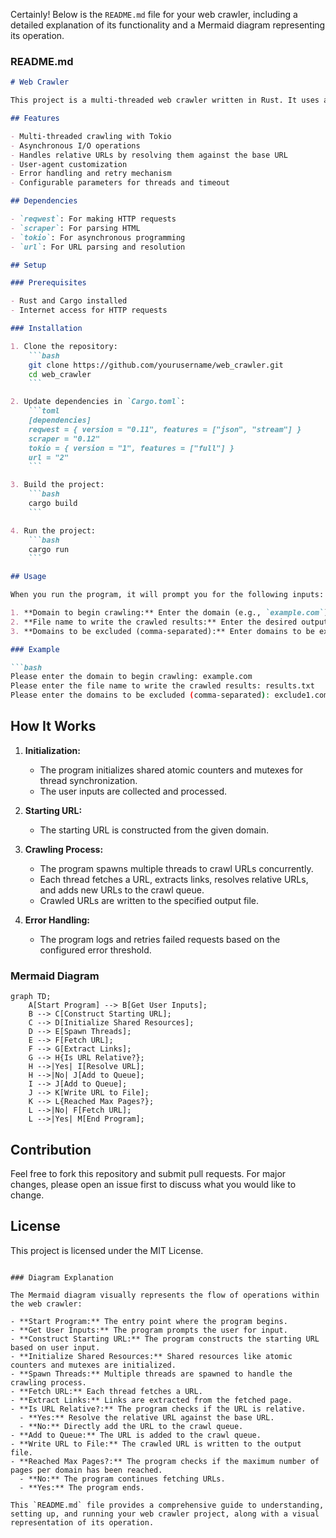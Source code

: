 Certainly! Below is the `README.md` file for your web crawler, including a detailed explanation of its functionality and a Mermaid diagram representing its operation.

### README.md

```markdown
# Web Crawler

This project is a multi-threaded web crawler written in Rust. It uses asynchronous programming with Tokio to efficiently crawl web pages, extract URLs, and save the results to a file. The crawler ensures that all URLs are absolute and handles relative URLs appropriately.

## Features

- Multi-threaded crawling with Tokio
- Asynchronous I/O operations
- Handles relative URLs by resolving them against the base URL
- User-agent customization
- Error handling and retry mechanism
- Configurable parameters for threads and timeout

## Dependencies

- `reqwest`: For making HTTP requests
- `scraper`: For parsing HTML
- `tokio`: For asynchronous programming
- `url`: For URL parsing and resolution

## Setup

### Prerequisites

- Rust and Cargo installed
- Internet access for HTTP requests

### Installation

1. Clone the repository:
    ```bash
    git clone https://github.com/yourusername/web_crawler.git
    cd web_crawler
    ```

2. Update dependencies in `Cargo.toml`:
    ```toml
    [dependencies]
    reqwest = { version = "0.11", features = ["json", "stream"] }
    scraper = "0.12"
    tokio = { version = "1", features = ["full"] }
    url = "2"
    ```

3. Build the project:
    ```bash
    cargo build
    ```

4. Run the project:
    ```bash
    cargo run
    ```

## Usage

When you run the program, it will prompt you for the following inputs:

1. **Domain to begin crawling:** Enter the domain (e.g., `example.com`).
2. **File name to write the crawled results:** Enter the desired output file name (e.g., `results.txt`).
3. **Domains to be excluded (comma-separated):** Enter domains to be excluded from crawling, separated by commas (e.g., `exclude1.com,exclude2.com`).

### Example

```bash
Please enter the domain to begin crawling: example.com
Please enter the file name to write the crawled results: results.txt
Please enter the domains to be excluded (comma-separated): exclude1.com,exclude2.com
```

## How It Works

1. **Initialization:** 
   - The program initializes shared atomic counters and mutexes for thread synchronization.
   - The user inputs are collected and processed.

2. **Starting URL:**
   - The starting URL is constructed from the given domain.

3. **Crawling Process:**
   - The program spawns multiple threads to crawl URLs concurrently.
   - Each thread fetches a URL, extracts links, resolves relative URLs, and adds new URLs to the crawl queue.
   - Crawled URLs are written to the specified output file.

4. **Error Handling:**
   - The program logs and retries failed requests based on the configured error threshold.

### Mermaid Diagram

```mermaid
graph TD;
    A[Start Program] --> B[Get User Inputs];
    B --> C[Construct Starting URL];
    C --> D[Initialize Shared Resources];
    D --> E[Spawn Threads];
    E --> F[Fetch URL];
    F --> G[Extract Links];
    G --> H{Is URL Relative?};
    H -->|Yes| I[Resolve URL];
    H -->|No| J[Add to Queue];
    I --> J[Add to Queue];
    J --> K[Write URL to File];
    K --> L{Reached Max Pages?};
    L -->|No| F[Fetch URL];
    L -->|Yes| M[End Program];
```

## Contribution

Feel free to fork this repository and submit pull requests. For major changes, please open an issue first to discuss what you would like to change.

## License

This project is licensed under the MIT License.
```

### Diagram Explanation

The Mermaid diagram visually represents the flow of operations within the web crawler:

- **Start Program:** The entry point where the program begins.
- **Get User Inputs:** The program prompts the user for input.
- **Construct Starting URL:** The program constructs the starting URL based on user input.
- **Initialize Shared Resources:** Shared resources like atomic counters and mutexes are initialized.
- **Spawn Threads:** Multiple threads are spawned to handle the crawling process.
- **Fetch URL:** Each thread fetches a URL.
- **Extract Links:** Links are extracted from the fetched page.
- **Is URL Relative?:** The program checks if the URL is relative.
  - **Yes:** Resolve the relative URL against the base URL.
  - **No:** Directly add the URL to the crawl queue.
- **Add to Queue:** The URL is added to the crawl queue.
- **Write URL to File:** The crawled URL is written to the output file.
- **Reached Max Pages?:** The program checks if the maximum number of pages per domain has been reached.
  - **No:** The program continues fetching URLs.
  - **Yes:** The program ends.

This `README.md` file provides a comprehensive guide to understanding, setting up, and running your web crawler project, along with a visual representation of its operation.
